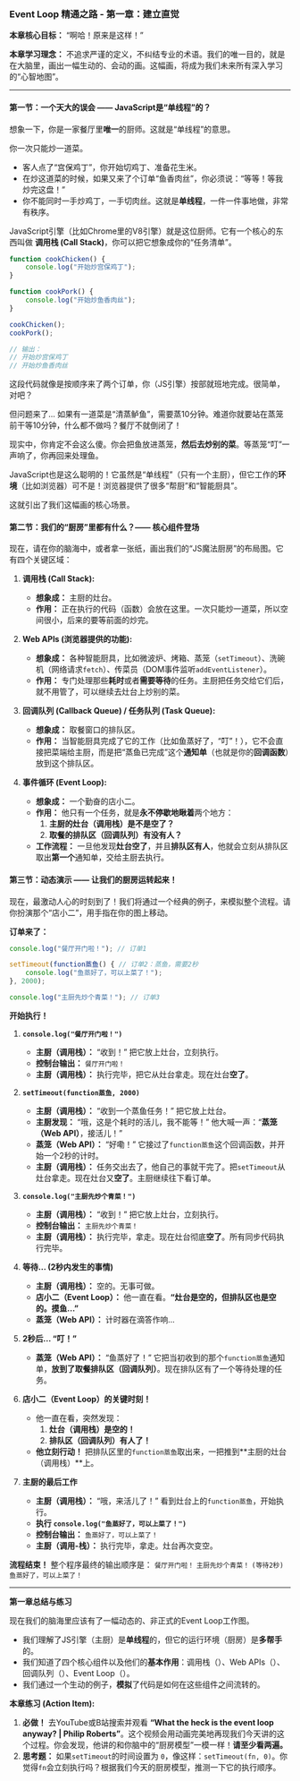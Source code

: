 ### **Event Loop 精通之路 - 第一章：建立直觉**

**本章核心目标：** “啊哈！原来是这样！”

**本章学习理念：** 不追求严谨的定义，不纠结专业的术语。我们的唯一目的，就是在大脑里，画出一幅生动的、会动的画。这幅画，将成为我们未来所有深入学习的“心智地图”。

---

#### **第一节：一个天大的误会 —— JavaScript是“单线程”的？**

想象一下，你是一家餐厅里**唯一**的厨师。这就是“单线程”的意思。

你一次只能炒一道菜。

*   客人点了“宫保鸡丁”，你开始切鸡丁、准备花生米。
*   在炒这道菜的时候，如果又来了个订单“鱼香肉丝”，你必须说：“等等！等我炒完这盘！”
*   你不能同时一手炒鸡丁，一手切肉丝。这就是**单线程**，一件一件事地做，非常有秩序。

JavaScript引擎（比如Chrome里的V8引擎）就是这位厨师。它有一个核心的东西叫做 **调用栈 (Call Stack)**，你可以把它想象成你的“任务清单”。

```javascript
function cookChicken() {
    console.log("开始炒宫保鸡丁");
}

function cookPork() {
    console.log("开始炒鱼香肉丝");
}

cookChicken();
cookPork();

// 输出：
// 开始炒宫保鸡丁
// 开始炒鱼香肉丝
```

这段代码就像是按顺序来了两个订单，你（JS引擎）按部就班地完成。很简单，对吧？

但问题来了... 如果有一道菜是“清蒸鲈鱼”，需要蒸10分钟。难道你就要站在蒸笼前干等10分钟，什么都不做吗？餐厅不就倒闭了！

现实中，你肯定不会这么傻。你会把鱼放进蒸笼，**然后去炒别的菜**。等蒸笼“叮”一声响了，你再回来处理鱼。

JavaScript也是这么聪明的！它虽然是“单线程”（只有一个主厨），但它工作的**环境**（比如浏览器）可不是！浏览器提供了很多“帮厨”和“智能厨具”。

这就引出了我们这幅画的核心场景。

#### **第二节：我们的“厨房”里都有什么？—— 核心组件登场**

现在，请在你的脑海中，或者拿一张纸，画出我们的“JS魔法厨房”的布局图。它有四个关键区域：

1.  **调用栈 (Call Stack):**
    *   **想象成：** 主厨的灶台。
    *   **作用：** 正在执行的代码（函数）会放在这里。一次只能炒一道菜，所以空间很小，后来的要等前面的炒完。

2.  **Web APIs (浏览器提供的功能):**
    *   **想象成：** 各种智能厨具，比如微波炉、烤箱、蒸笼（`setTimeout`）、洗碗机（网络请求`fetch`）、传菜员（DOM事件监听`addEventListener`）。
    *   **作用：** 专门处理那些**耗时**或者**需要等待**的任务。主厨把任务交给它们后，就不用管了，可以继续去灶台上炒别的菜。

3.  **回调队列 (Callback Queue) / 任务队列 (Task Queue):**
    *   **想象成：** 取餐窗口的排队区。
    *   **作用：** 当智能厨具完成了它的工作（比如鱼蒸好了，“叮”！），它不会直接把菜端给主厨，而是把“蒸鱼已完成”这个**通知单**（也就是你的**回调函数**）放到这个排队区。

4.  **事件循环 (Event Loop):**
    *   **想象成：** 一个勤奋的店小二。
    *   **作用：** 他只有一个任务，就是**永不停歇地瞅着**两个地方：
        1.  **主厨的灶台（调用栈）是不是空了？**
        2.  **取餐的排队区（回调队列）有没有人？**
    *   **工作流程：** 一旦他发现**灶台空了**，并且**排队区有人**，他就会立刻从排队区取出**第一个**通知单，交给主厨去执行。

#### **第三节：动态演示 —— 让我们的厨房运转起来！**

现在，最激动人心的时刻到了！我们将通过一个经典的例子，来模拟整个流程。请你扮演那个“店小二”，用手指在你的图上移动。

**订单来了：**

```javascript
console.log("餐厅开门啦！"); // 订单1

setTimeout(function蒸鱼() { // 订单2：蒸鱼，需要2秒
    console.log("鱼蒸好了，可以上菜了！");
}, 2000);

console.log("主厨先炒个青菜！"); // 订单3
```

**开始执行！**

1.  **`console.log("餐厅开门啦！")`**
    *   **主厨（调用栈）：** “收到！” 把它放上灶台，立刻执行。
    *   **控制台输出：** `餐厅开门啦！`
    *   **主厨（调用栈）：** 执行完毕，把它从灶台拿走。现在灶台**空了**。

2.  **`setTimeout(function蒸鱼, 2000)`**
    *   **主厨（调用栈）：** “收到一个蒸鱼任务！” 把它放上灶台。
    *   **主厨发现：** “哦，这是个耗时的活儿，我不能等！” 他大喊一声：“**蒸笼（Web API）**，接活儿！”
    *   **蒸笼（Web API）：** “好嘞！” 它接过了`function蒸鱼`这个回调函数，并开始一个2秒的计时。
    *   **主厨（调用栈）：** 任务交出去了，他自己的事就干完了。把`setTimeout`从灶台拿走。现在灶台又**空了**。主厨继续往下看订单。

3.  **`console.log("主厨先炒个青菜！")`**
    *   **主厨（调用栈）：** “收到！” 把它放上灶台，立刻执行。
    *   **控制台输出：** `主厨先炒个青菜！`
    *   **主厨（调用栈）：** 执行完毕，拿走。现在灶台彻底**空了**。所有同步代码执行完毕。

4.  **等待... (2秒内发生的事情)**
    *   **主厨（调用栈）：** 空的。无事可做。
    *   **店小二（Event Loop）：** 他一直在看。**“灶台是空的，但排队区也是空的。摸鱼...”**
    *   **蒸笼（Web API）：** 计时器在滴答作响...

5.  **2秒后... “叮！”**
    *   **蒸笼（Web API）：** “鱼蒸好了！” 它把当初收到的那个`function蒸鱼`通知单，**放到了取餐排队区（回调队列）**。现在排队区有了一个等待处理的任务。

6.  **店小二（Event Loop）的关键时刻！**
    *   他一直在看，突然发现：
        1.  **灶台（调用栈）是空的！**
        2.  **排队区（回调队列）有人了！**
    *   **他立刻行动！** 把排队区里的`function蒸鱼`取出来，一把推到**主厨的灶台（调用栈）**上。

7.  **主厨的最后工作**
    *   **主厨（调用栈）：** “哦，来活儿了！” 看到灶台上的`function蒸鱼`，开始执行。
    *   **执行 `console.log("鱼蒸好了，可以上菜了！")`**
    *   **控制台输出：** `鱼蒸好了，可以上菜了！`
    *   **主厨（调用-栈）：** 执行完毕，拿走。灶台再次变空。

**流程结束！** 整个程序最终的输出顺序是：
`餐厅开门啦！`
`主厨先炒个青菜！`
`(等待2秒)`
`鱼蒸好了，可以上菜了！`

---

**第一章总结与练习**

现在我们的脑海里应该有了一幅动态的、非正式的Event Loop工作图。

*   我们理解了JS引擎（主厨）是**单线程**的，但它的运行环境（厨房）是**多帮手**的。
*   我们知道了四个核心组件以及他们的**基本作用**：调用栈（）、Web APIs（）、回调队列（）、Event Loop（）。
*   我们通过一个生动的例子，**模拟**了代码是如何在这些组件之间流转的。

**本章练习 (Action Item):**

1.  **必做！** 去YouTube或B站搜索并观看 **“What the heck is the event loop anyway? | Philip Roberts”**。这个视频会用动画完美地再现我们今天讲的这个过程。你会发现，他讲的和你脑中的“厨房模型”一模一样！**请至少看两遍。**
2.  **思考题：** 如果`setTimeout`的时间设置为 `0`，像这样：`setTimeout(fn, 0)`。你觉得`fn`会立刻执行吗？根据我们今天的厨房模型，推测一下它的执行顺序。


